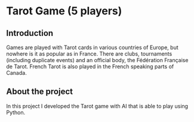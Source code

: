 # Tarot Game (5 players)
## Introduction
Games are played with Tarot cards in various countries of Europe, but nowhere is it as popular as in France. There are clubs, tournaments (including duplicate events) and an official body, the Fédération Française de Tarot. French Tarot is also played in the French speaking parts of Canada.

## About the project
In this project I developed the Tarot game with AI that is able to play using Python. 

